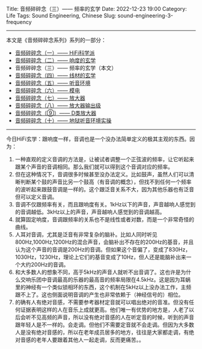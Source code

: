 Title: 音频碎碎念（三）—— 频率的玄学
Date: 2022-12-23 19:00
Category: Life
Tags: Sound Engineering, Chinese
Slug: sound-engineering-3-frequency


---

本文是《音频碎碎念系列》系列的一部分：

* [音频碎碎念（一）—— HiFi科学派](/sound-engineering-1-scientific-hifi.html)
* [音频碎碎念（二）—— 响度的玄学](/sound-engineering-2-loudness.html)
* 音频碎碎念（三）—— 频率的玄学（本文）
* [音频碎碎念（四）—— 线材的玄学](/sound-engineering-4-cables.html)
* [音频碎碎念（五）—— 听音环境](/sound-engineering-5-environment.html)
* [音频碎碎念（六）—— 模电](/sound-engineering-6-analog-circuits.html)
* [音频碎碎念（七）—— 放大器](/sound-engineering-7-amplifiers.html)
* [音频碎碎念（八）—— 放大器输出级](/sound-engineering-8-amp-output-stage.html)
* [音频碎碎念（⑨）—— D类放大器](/sound-engineering-9-class-d-amp.html)
* [音频碎碎念（十）—— 地狱听音环境实操](/sound-engineering-10-real-example.html)

---

今日HiFi玄学：跟响度一样，音调也是一个没办法简单定义的极其主观的东西。因为：

1. 一种直观的定义音调的方法是，让被试者调整一个正弦波的频率，让它听起来跟某个声音的音调相同。那么我们就可以得到这个音调对应的频率。
2. 但在这种情况下，音调很多时候甚至没办法定义。比如鼓声，虽然人们可以清晰判断某个鼓的声音比另一个鼓高（有音调的概念），但找不到任何一个频率的波听起来跟鼓音调是一样的。这个跟泛音关系不大，因为其他乐器也有泛音但可以定义音调。
3. 音调不仅跟频率有关，而且跟响度有关。1kHz以下的声音，声音越响人感觉到的音调越低。3kHz以上的声音，声音越响人感觉到的音调越高。
4. 就算固定响度，音调跟频率的关系也不是线性或者对数，而是一个非常奇怪的曲线。
5. 人耳对音调，尤其是泛音有非常复杂的脑补。比如人同时听见800Hz,1000Hz,1200Hz的混合声音，会脑补出不存在的200Hz的基音，并且认为这个声音的音调是200Hz的音调。但如果这个音偏了，变成了830Hz，1030Hz，1230Hz，理论上它们的基音变成了10Hz，但人还是能脑补出来一个大约200Hz的音调。
5. 和大多数人的想象不同，高于5kHz的声音人就听不出音调了。这也许是为什么交响乐团中音调最高的乐器的最高音的频率局限在4.5kHz。这是因为耳蜗里的神经有一个类似锁相环的东西，这个机制在5kHz以上没办法工作，主频跟不上了。这也侧面说明音调的产生也非常依赖于（神经信号的）相位。
6. 的确有人有绝对音感，不需要参考器材定音就可以唱出绝对的音准。但没有任何证据表明这样的人在音乐上成就更高。他们唯一有优势的地方是，人老了以后会听不见高频的声音，所以没有绝对音感的人在听定音的时候，听到的声音跟年轻人是不一样的。会走调。但他们不需要定音就不会走调。但因为大多数人是没有绝对音感的，所以在老年成员居多的地方，往往是大家都走调，有绝对音感的老年人要跟着其他人一起走调，反而更痛苦。。 